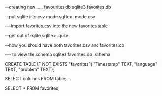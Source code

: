--creating new ..... favourites.db
sqlite3 favorites.db    


--put sqlite into csv mode
sqlite> .mode csv  


---import favorites.csv into the new favorites  table     

--get out of sqlite
sqlite> .quite


--now you should have both favorites.csv and favorites.db


--- to view the schema
sqlite3 favorites.db
.schema  



CREATE TABLE IF NOT EXISTS "favorites"(
    "Timestamp" TEXT, "language" TEXT, "problem" TEXT);


SELECT columns FROM table;
...

SELECT * FROM favorites;